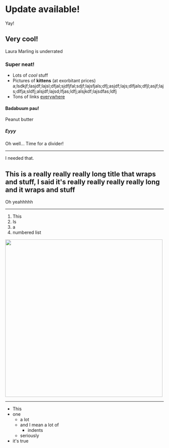 <!-- Render this using
cat test.md | pandoc -f markdown -t html -H update-notes.css -s -o test.html; open test.html
-->

# Update available!

Yay!

## Very cool!

Laura Marling is underrated

### Super neat!

- Lots of *cool* stuff
- Pictures of **kittens** (at exorbitant prices) a;lsdkjf;lasjdf;lajsl;dfjal;sjdfjfal;sdjf;lajsfjals;dfj;asjdf;lajs;dlfjals;dfjl;asjf;lajs;dlfja;sldfj;alsjdf;lajsd;lfjas;ldfj;alsjkdf;lajsdfas;ldfj
- Tons of links [everywhere](https://google.com/)

#### Badabuum pau!

Peanut butter

##### Eyyy

Oh well... Time for a divider!

---

I needed that.

## This is a really really really long title that wraps and stuff, I said it's really really really really long and it wraps and stuff

Oh yeahhhhh

---

1. This
2. Is 
3. a
4. numbered list

<img width="500px" src="https://user-images.githubusercontent.com/40808343/148666688-f2da6897-a6d2-47cb-86df-59afb3ab8682.gif">

---

- This
- one
  - a lot
  - and I mean a lot of
    - indents
  - seriously
- it's true
